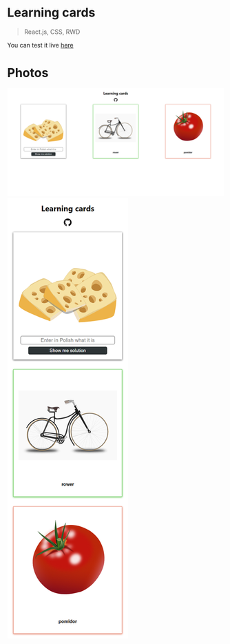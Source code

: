 # Learning cards 
> React.js, CSS, RWD

You can test it live [here](http://learningcards.herokuapp.com/)

# Photos

![Photo](./Photo.png)
![Photo2](./Photo2.png)
